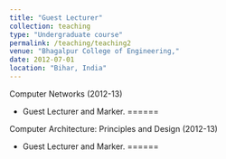 ```yaml
---
title: "Guest Lecturer"
collection: teaching
type: "Undergraduate course"
permalink: /teaching/teaching2
venue: "Bhagalpur College of Engineering,"
date: 2012-07-01
location: "Bihar, India"
---
```




Computer Networks (2012-13)
- Guest Lecturer and Marker.
======

Computer Architecture: Principles and Design (2012-13)
- Guest Lecturer and Marker.
======



